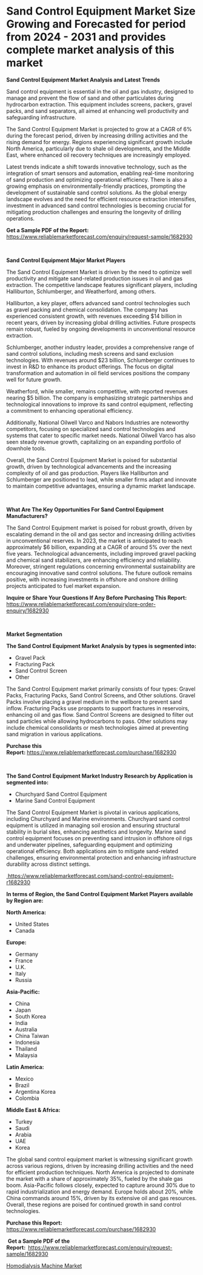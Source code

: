 <p><h1>Sand Control Equipment Market Size Growing and Forecasted for period from 2024 - 2031 and provides complete market analysis of this market</h1></p><p><strong>Sand Control Equipment Market Analysis and Latest Trends</strong></p>
<p><p>Sand control equipment is essential in the oil and gas industry, designed to manage and prevent the flow of sand and other particulates during hydrocarbon extraction. This equipment includes screens, packers, gravel packs, and sand separators, all aimed at enhancing well productivity and safeguarding infrastructure. </p><p>The Sand Control Equipment Market is projected to grow at a CAGR of 6% during the forecast period, driven by increasing drilling activities and the rising demand for energy. Regions experiencing significant growth include North America, particularly due to shale oil developments, and the Middle East, where enhanced oil recovery techniques are increasingly employed. </p><p>Latest trends indicate a shift towards innovative technology, such as the integration of smart sensors and automation, enabling real-time monitoring of sand production and optimizing operational efficiency. There is also a growing emphasis on environmentally-friendly practices, prompting the development of sustainable sand control solutions. As the global energy landscape evolves and the need for efficient resource extraction intensifies, investment in advanced sand control technologies is becoming crucial for mitigating production challenges and ensuring the longevity of drilling operations.</p></p>
<p><strong>Get a Sample PDF of the Report:&nbsp;</strong> <a href="https://www.reliablemarketforecast.com/enquiry/request-sample/1682930?utm_campaign=1108&utm_medium=2&utm_source=Github&utm_content=ia&utm_term=30122024&utm_id=sand-control-equipment">https://www.reliablemarketforecast.com/enquiry/request-sample/1682930</a></p>
<p>&nbsp;</p>
<p><strong>Sand Control Equipment Major Market Players</strong></p>
<p><p>The Sand Control Equipment Market is driven by the need to optimize well productivity and mitigate sand-related production issues in oil and gas extraction. The competitive landscape features significant players, including Halliburton, Schlumberger, and Weatherford, among others.</p><p>Halliburton, a key player, offers advanced sand control technologies such as gravel packing and chemical consolidation. The company has experienced consistent growth, with revenues exceeding $14 billion in recent years, driven by increasing global drilling activities. Future prospects remain robust, fueled by ongoing developments in unconventional resource extraction.</p><p>Schlumberger, another industry leader, provides a comprehensive range of sand control solutions, including mesh screens and sand exclusion technologies. With revenues around $23 billion, Schlumberger continues to invest in R&D to enhance its product offerings. The focus on digital transformation and automation in oil field services positions the company well for future growth.</p><p>Weatherford, while smaller, remains competitive, with reported revenues nearing $5 billion. The company is emphasizing strategic partnerships and technological innovations to improve its sand control equipment, reflecting a commitment to enhancing operational efficiency.</p><p>Additionally, National Oilwell Varco and Nabors Industries are noteworthy competitors, focusing on specialized sand control technologies and systems that cater to specific market needs. National Oilwell Varco has also seen steady revenue growth, capitalizing on an expanding portfolio of downhole tools.</p><p>Overall, the Sand Control Equipment Market is poised for substantial growth, driven by technological advancements and the increasing complexity of oil and gas production. Players like Halliburton and Schlumberger are positioned to lead, while smaller firms adapt and innovate to maintain competitive advantages, ensuring a dynamic market landscape.</p></p>
<p>&nbsp;</p>
<p><strong>What Are The Key Opportunities For Sand Control Equipment Manufacturers?</strong></p>
<p><p>The Sand Control Equipment market is poised for robust growth, driven by escalating demand in the oil and gas sector and increasing drilling activities in unconventional reserves. In 2023, the market is anticipated to reach approximately $6 billion, expanding at a CAGR of around 5% over the next five years. Technological advancements, including improved gravel packing and chemical sand stabilizers, are enhancing efficiency and reliability. Moreover, stringent regulations concerning environmental sustainability are encouraging innovative sand control solutions. The future outlook remains positive, with increasing investments in offshore and onshore drilling projects anticipated to fuel market expansion.</p></p>
<p><strong>Inquire or Share Your Questions If Any Before Purchasing This Report:</strong> <a href="https://www.reliablemarketforecast.com/enquiry/pre-order-enquiry/1682930?utm_campaign=1108&utm_medium=2&utm_source=Github&utm_content=ia&utm_term=30122024&utm_id=sand-control-equipment">https://www.reliablemarketforecast.com/enquiry/pre-order-enquiry/1682930</a></p>
<p>&nbsp;</p>
<p><strong>Market Segmentation</strong></p>
<p><strong>The Sand Control Equipment Market Analysis by types is segmented into:</strong></p>
<p><ul><li>Gravel Pack</li><li>Fracturing Pack</li><li>Sand Control Screen</li><li>Other</li></ul></p>
<p><p>The Sand Control Equipment market primarily consists of four types: Gravel Packs, Fracturing Packs, Sand Control Screens, and Other solutions. Gravel Packs involve placing a gravel medium in the wellbore to prevent sand inflow. Fracturing Packs use proppants to support fractures in reservoirs, enhancing oil and gas flow. Sand Control Screens are designed to filter out sand particles while allowing hydrocarbons to pass. Other solutions may include chemical consolidants or mesh technologies aimed at preventing sand migration in various applications.</p></p>
<p><strong>Purchase this Report:&nbsp;</strong><a href="https://www.reliablemarketforecast.com/purchase/1682930?utm_campaign=1108&utm_medium=2&utm_source=Github&utm_content=ia&utm_term=30122024&utm_id=sand-control-equipment">https://www.reliablemarketforecast.com/purchase/1682930</a></p>
<p>&nbsp;</p>
<p><strong>The Sand Control Equipment Market Industry Research by Application is segmented into:</strong></p>
<p><ul><li>Churchyard Sand Control Equipment</li><li>Marine Sand Control Equipment</li></ul></p>
<p><p>The Sand Control Equipment Market is pivotal in various applications, including Churchyard and Marine environments. Churchyard sand control equipment is utilized in managing soil erosion and ensuring structural stability in burial sites, enhancing aesthetics and longevity. Marine sand control equipment focuses on preventing sand intrusion in offshore oil rigs and underwater pipelines, safeguarding equipment and optimizing operational efficiency. Both applications aim to mitigate sand-related challenges, ensuring environmental protection and enhancing infrastructure durability across distinct settings.</p></p>
<p><a href="https://www.reliablemarketforecast.com/sand-control-equipment-r1682930?utm_campaign=1108&utm_medium=2&utm_source=Github&utm_content=ia&utm_term=30122024&utm_id=sand-control-equipment">&nbsp;https://www.reliablemarketforecast.com/sand-control-equipment-r1682930</a></p>
<p><strong>In terms of Region, the Sand Control Equipment Market Players available by Region are:</strong></p>
<p>
    <p> <strong> North America: </strong>
        <ul>
            <li>United States</li>
            <li>Canada</li>
        </ul>
        </p> 
    <p> <strong> Europe: </strong>
        <ul>
            <li>Germany</li>
            <li>France</li>
            <li>U.K.</li>
            <li>Italy</li>
            <li>Russia</li>
        </ul>
        </p> 
    <p> <strong> Asia-Pacific: </strong>
        <ul>
            <li>China</li>
            <li>Japan</li>
            <li>South Korea</li>
            <li>India</li>
            <li>Australia</li>
            <li>China Taiwan</li>
            <li>Indonesia</li>
            <li>Thailand</li>
            <li>Malaysia</li>
        </ul>
        </p> 
    <p> <strong> Latin America: </strong>
        <ul>
            <li>Mexico</li>
            <li>Brazil</li>
            <li>Argentina Korea</li>
            <li>Colombia</li>
        </ul>
        </p> 
    <p> <strong> Middle East & Africa: </strong>
        <ul>
            <li>Turkey</li>
            <li>Saudi</li>
            <li>Arabia</li>
            <li>UAE</li>
            <li>Korea</li>
        </ul>
    </p>
    </p>
<p><p>The global sand control equipment market is witnessing significant growth across various regions, driven by increasing drilling activities and the need for efficient production techniques. North America is projected to dominate the market with a share of approximately 35%, fueled by the shale gas boom. Asia-Pacific follows closely, expected to capture around 30% due to rapid industrialization and energy demand. Europe holds about 20%, while China commands around 15%, driven by its extensive oil and gas resources. Overall, these regions are poised for continued growth in sand control technologies.</p></p>
<p><strong>Purchase this Report: </strong><a href="https://www.reliablemarketforecast.com/purchase/1682930?utm_campaign=1108&utm_medium=2&utm_source=Github&utm_content=ia&utm_term=30122024&utm_id=sand-control-equipment">https://www.reliablemarketforecast.com/purchase/1682930</a></p>
<p>&nbsp;<strong>Get a Sample PDF of the Report:&nbsp;&nbsp;</strong><a href="https://www.reliablemarketforecast.com/enquiry/request-sample/1682930?utm_campaign=1108&utm_medium=2&utm_source=Github&utm_content=ia&utm_term=30122024&utm_id=sand-control-equipment">https://www.reliablemarketforecast.com/enquiry/request-sample/1682930</a></p>
<p><strong></strong></p>
<p><p><a href="https://github.com/CliffMedina6/Market-Research-Report-List-7/blob/main/homodialysis-machine-market.md?utm_campaign=1108&utm_medium=2&utm_source=Github&utm_content=ia&utm_term=30122024&utm_id=sand-control-equipment">Homodialysis Machine Market</a></p></p>